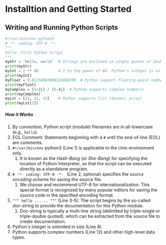 # Installtion and Getting Started

## Writing and Running Python Scripts

```python
#!/usr/bin/env python3
# -*- coding: UTF-8 -*-
"""
hello: First Python Script
"""
myStr = 'Hello, world'  # Strings are enclosed in single quotes or double quotes
print(myStr)
myInt = 2 ** 88         # 2 to the power of 88. Python's integer is unlimited in size!
print(myInt)
myFloat = 8.01234567890123456789  # Python support floating-point numbers
print(myFloat)
myComplex = (1+2j) / (3-4j)  # Python supports complex numbers!
print(myComplex)        
myLst = [11, 22, 33]    # Python supports list (dynamic array)
print(myLst[1])
```

##### How it Works

1. By convention, Python script (module) filenames are in all-lowercase (e.g., `hello`).
2. EOL Comment: Statements beginning with a `#` until the end-of-line (EOL) are comments.
3. ` #!/usr/bin/env ` python3 (Line 1) is applicable to the Unix environment only. 
   1. It is known as the *Hash-Bang* (or *She-Bang*) for specifying the location of Python Interpreter, so that the script can be executed directly as a standalone program.
4. `# -*- coding: UTF-8 -*- ` (Line 2, optional) specifies the *source encoding scheme* for saving the source file. 
   1. We choose and recommend UTF-8 for internationalization. This special format is recognized by many popular editors for saving the source code in the specified encoding format.
5. `""" hello ...... """` (Line 3-5): The script begins by the so-called *doc-string* to provide the documentation for this Python module. 
   1. Doc-string is typically a multi-line string (delimited by triple-single or triple-double quoted), which can be extracted from the source file to create documentation.
6. Python's integer is unlimited in size (Line 8).
7. Python supports complex numbers (Line 12) and other high-level data types.


